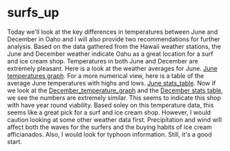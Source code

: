 # surfs_up

Today we'll look at the key differences in temperatures between June and December in Oaho and I will also provide two recommendations for further analysis.
Based on the data gathered from the Hawaii weather stations, the June and December weather indicate Oahu as a great location for a surf and ice cream shop.  Temperatures in both June and December are extremely pleasant.  Here is a look at the weather averages for June.  [June temperatures graph](/June_temps.png). For a more numerical view, here is a table of the average June temperatures with highs and lows.  [June stats_table](/June_stats.png). Now if we look at the [December_temperature_graph](Dec_temps.png) and the [December stats table](Dec_stats.png), we see the numbers are extremely similar. This seems to indicate this shop with have year round viability.
Based soley on this temperature data, this seems like a great pick for a surf and ice cream shop.  However, I would caution looking at some other weather data first.  Precipitation and wind will affect both the waves for the surfers and the buying habits of ice cream afficianados.  Also, I would look for typhoon information. Still, it's a good start.
